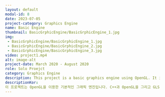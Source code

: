 ```yaml
---
layout: default
modal-id: 8
date: 2023-07-05
project-category: Graphics Engine
name: Basic Engine
thumbnail: BasicGrphicEngine/BasicGrphicEngine_1.jpg
img: 
 - BasicGrphicEngine/BasicGrphicEngine_1.jpg
 - BasicGrphicEngine/BasicGrphicEngine_2.jpg
 - BasicGrphicEngine/BasicGrphicEngine_3.jpg
video: project1.mp4
alt: image-alt
project-date: March 2020 - August 2020
role: Solo Proejct
category: Graphics Engine
description: This project is a basic graphics engine using OpenGL. It is a solol project made using C++ and OpenGL and GLSL. <br/> This is a graphic engine project that I made using OpenGL for the first time. Includes simple, basic graphics engine functionality.  <br/> - Keyboard and mouse Input <br/> - Window creation and control <br/> - Rendering 50 Objects <br/> - Catmull - Rom Spline <br/> - Back Face Curling <br/> This graphics engine project encompasses very basic functionalities, but it's a project of great significance to me because it's the first project I've created on my own using OpenGL. Integrating the features I implemented one by one into a unified engine allowed me to enhance my skills in combining and integrating diverse pieces of code. Through this project, I was able to render what I desired using the OpenGL graphics API and create a complete engine, which brought me a sense of accomplishment and pride.
descriptionKor: 
이 프로젝트는 OpenGL을 이용한 기본적인 그래픽 엔진입니다. C++과 OpenGL을 그리고 GLSL을 활용하여 제작한 1인 프로젝트 입니다. <br/> 이 그래픽 엔진은 OpenGL을 처음 활용하여 만들게 된 그래픽 엔진 프로젝트 입니다. 간단하고 기초적인 그래픽 엔진의 기능을 포함하고 있습니다. <br/> - 키보드 및 마우스 인풋 <br/> - 윈도우 창 생성 및 제어 <br/> - 50가지의 Object를 렌더링 <br/> - Catmull - Rom Spline <br/> - Back Face Curling <br/> 이 그래픽 엔진은 매우 기초적인 기능을 포함하고 있지만 OpenGL을 이용하여 스스로 처음 만들어본 프로젝트라는 점에서 매우 뜻깊은 프로젝트 입니다. 한가지 한가지씩 구현해보았던 기능들을 통합하고 하나의 엔진으로 만들며 다양한 코드들을 조합하고 통합할 수 있는 능력도 기를 수 있었습니다. OpenGL이라는 그래픽 API를 이용해 실제로 제가 원하는 것들을 렌더링 하고 하나의 엔진을 만듬으로써 많은 뿌듯함을 느낄 수 있었습니다.
---
```

